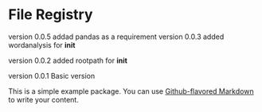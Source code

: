 # File Registry
version 0.0.5
addad pandas as a requirement
version 0.0.3
added wordanalysis for __init__

version 0.0.2
added rootpath for __init__

version 0.0.1
Basic version 

This is a simple example package. You can use
[Github-flavored Markdown](https://guides.github.com/features/mastering-markdown/)
to write your content.